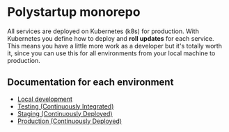 # Polystartup monorepo

All services are deployed on Kubernetes (k8s) for production. With Kubernetes you define how to deploy and **roll updates** for each service.
This means you have a little more work as a developer but it's totally worth it, since you can use this for all environments from your local machine to production.

## Documentation for each environment

- [Local development](docs/environments/local.md)
- [Testing (Continuously Integrated)](docs/environments/testing.md)
- [Staging (Continuously Deployed)](docs/environments/staging.md)
- [Production (Continuously Deployed)](docs/environments/production.md)
